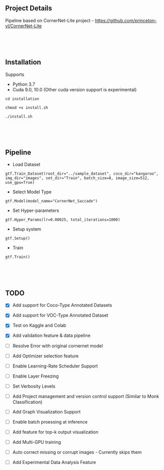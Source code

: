 ## Project Details
Pipeline based on CornerNet-Lite project - https://github.com/princeton-vl/CornerNet-Lite

<br />
<br />
<br />

## Installation

Supports 
- Python 3.7
- Cuda 9.0, 10.0 (Other cuda version support is experimental)
    
`cd installation`

`chmod +x install.sh`

`./install.sh`


<br />
<br />
<br />


## Pipeline

- Load Dataset

`gtf.Train_Dataset(root_dir="../sample_dataset", coco_dir="kangaroo", img_dir="images", set_dir="Train", batch_size=8, image_size=512, use_gpu=True)`

 - Select Model Type
 
 `gtf.Model(model_name="CornerNet_Saccade")`
 
 - Set Hyper-parameters
 
 `gtf.Hyper_Params(lr=0.00025, total_iterations=1000)`
 
 - Setup system
 
 `gtf.Setup()`
 
 - Train
 
 `gtf.Train()`
 
 
 <br />
<br />
<br />

## TODO

- [x] Add support for Coco-Type Annotated Datasets
- [x] Add support for VOC-Type Annotated Dataset
- [x] Test on Kaggle and Colab 
- [x] Add validation feature & data pipeline
- [ ] Resolve Error with original cornernet model
- [ ] Add Optimizer selection feature
- [ ] Enable Learning-Rate Scheduler Support
- [ ] Enable Layer Freezing
- [ ] Set Verbosity Levels
- [ ] Add Project management and version control support (Similar to Monk Classification)
- [ ] Add Graph Visualization Support
- [ ] Enable batch proessing at inference
- [ ] Add feature for top-k output visualization
- [ ] Add Multi-GPU training
- [ ] Auto correct missing or corrupt images - Currently skips them
- [ ] Add Experimental Data Analysis Feature

 
 
 


